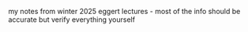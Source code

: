 my notes from winter 2025 eggert lectures - most of the info should be accurate but verify everything yourself
